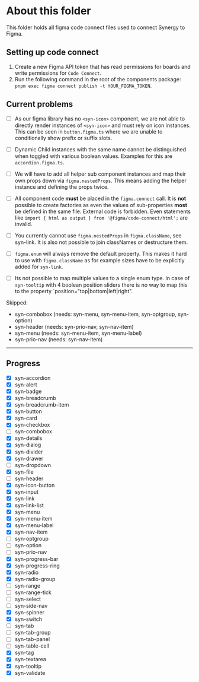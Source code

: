 # About this folder

This folder holds all figma code connect files used to connect Synergy to Figma.

## Setting up code connect

1. Create a new Figma API token that has read permissions for boards and write permissions for `Code Connect`.
2. Run the following command in the root of the components package: `pnpm exec figma connect publish -t YOUR_FIGMA_TOKEN`.

## Current problems

- [ ] As our figma library has no `<syn-icon>` component, we are not able to directly render instances of `<syn-icon>` and must rely on icon instances. This can be seen in `button.figma.ts` where we are unable to conditionally show prefix or suffix slots.
- [ ] Dynamic Child instances with the same name cannot be distinguished when toggled with various boolean values. Examples for this are `accordion.figma.ts`.
- [ ] We will have to add all helper sub component instances and map their own props down via `figma.nestedProps`. This means adding the helper instance and defining the props twice.
- [ ] All component code **must** be placed in the `figma.connect` call. It is **not** possible to create factories as even the values of sub-properties **most** be defined in the same file. External code is forbidden. Even statements like `import { html as output } from '@figma/code-connect/html';` are invalid.
- [ ] You currently cannot use `figma.nestedProps` in `figma.className`, see syn-link. It is also not possible to join classNames or destructure them.
- [ ] `figma.enum` will always remove the default property. This makes it hard to use with `figma.className` as for example sizes have to be explicitly added for `syn-link`.
- [ ] Its not possible to map multiple values to a single enum type. In case of `syn-tooltip` with 4 boolean position sliders there is no way to map this to the property `position="top|bottom|left|right".



Skipped:

- syn-combobox (needs: syn-menu, syn-menu-item, syn-optgroup, syn-option)
- syn-header (needs: syn-prio-nav, syn-nav-item)
- syn-menu (needs: syn-menu-item, syn-menu-label)
- syn-prio-nav (needs: syn-nav-item)

---

## Progress

- [x] syn-accordion
- [x] syn-alert
- [x] syn-badge
- [x] syn-breadcrumb
- [x] syn-breadcrumb-item
- [x] syn-button
- [x] syn-card
- [x] syn-checkbox
- [ ] syn-combobox
- [x] syn-details
- [x] syn-dialog
- [x] syn-divider
- [x] syn-drawer
- [ ] syn-dropdown
- [x] syn-file
- [ ] syn-header
- [x] syn-icon-button
- [x] syn-input
- [x] syn-link
- [x] syn-link-list
- [x] syn-menu
- [x] syn-menu-item
- [x] syn-menu-label
- [x] syn-nav-item
- [ ] syn-optgroup
- [ ] syn-option
- [ ] syn-prio-nav
- [x] syn-progress-bar
- [x] syn-progress-ring
- [x] syn-radio
- [x] syn-radio-group
- [ ] syn-range
- [ ] syn-range-tick
- [ ] syn-select
- [ ] syn-side-nav
- [x] syn-spinner
- [x] syn-switch
- [ ] syn-tab
- [ ] syn-tab-group
- [ ] syn-tab-panel
- [ ] syn-table-cell
- [x] syn-tag
- [x] syn-textarea
- [x] syn-tooltip
- [x] syn-validate

